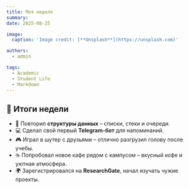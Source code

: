 ```yaml
---
title: Моя неделя
summary: 
date: 2025-08-25

image:
  caption: 'Image credit: [**Unsplash**](https://unsplash.com)'

authors:
  - admin

tags:
  - Academic
  - Student Life
  - Markdown
---
```


## 📅 Итоги недели  

- 📘 Повторил **структуры данных** – списки, стеки и очереди.  
- 💻 Сделал свой первый **Telegram-бот** для напоминаний.  
- 🎮 Играл в шутер с друзьями – отлично разгрузил голову после учебы.  
- ☕ Попробовал новое кафе рядом с кампусом – вкусный кофе и уютная атмосфера.  
- 🌍 Зарегистрировался на **ResearchGate**, начал изучать чужие проекты.  

